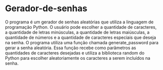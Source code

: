 # Gerador-de-senhas
O programa é um gerador de senhas aleatórias que utiliza a linguagem de programação Python.
O usuário pode escolher a quantidade de caracteres, a quantidade de letras minúsculas, a quantidade de letras maiúsculas, a quantidade de números e a quantidade de caracteres especiais que deseja na senha.
O programa utiliza uma função chamada generate_password para gerar a senha aleatória. Essa função recebe como parâmetros as quantidades de caracteres desejadas e utiliza a biblioteca random do Python para escolher aleatoriamente os caracteres a serem incluídos na senha.
